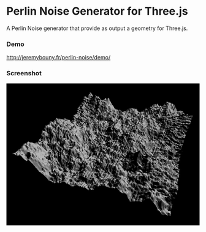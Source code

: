 Perlin Noise Generator for Three.js
============

A Perlin Noise generator that provide as output a geometry for Three.js.

### Demo

http://jeremybouny.fr/perlin-noise/demo/

### Screenshot

![Alt text](/screenshots/perlin-noise1.jpg "Example of a 3D terrain")
